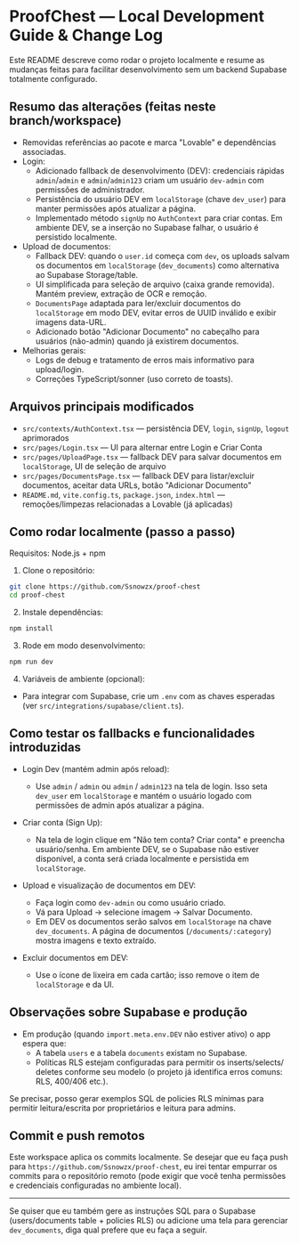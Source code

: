 # ProofChest — Local Development Guide & Change Log

Este README descreve como rodar o projeto localmente e resume as mudanças feitas para facilitar desenvolvimento sem um backend Supabase totalmente configurado.

## Resumo das alterações (feitas neste branch/workspace)

- Removidas referências ao pacote e marca "Lovable" e dependências associadas.
- Login:
  - Adicionado fallback de desenvolvimento (DEV): credenciais rápidas `admin`/`admin` e `admin`/`admin123` criam um usuário `dev-admin` com permissões de administrador.
  - Persistência do usuário DEV em `localStorage` (chave `dev_user`) para manter permissões após atualizar a página.
  - Implementado método `signUp` no `AuthContext` para criar contas. Em ambiente DEV, se a inserção no Supabase falhar, o usuário é persistido localmente.
- Upload de documentos:
  - Fallback DEV: quando o `user.id` começa com `dev`, os uploads salvam os documentos em `localStorage` (`dev_documents`) como alternativa ao Supabase Storage/table.
  - UI simplificada para seleção de arquivo (caixa grande removida). Mantém preview, extração de OCR e remoção.
  - `DocumentsPage` adaptada para ler/excluir documentos do `localStorage` em modo DEV, evitar erros de UUID inválido e exibir imagens data-URL.
  - Adicionado botão "Adicionar Documento" no cabeçalho para usuários (não-admin) quando já existirem documentos.
- Melhorias gerais:
  - Logs de debug e tratamento de erros mais informativo para upload/login.
  - Correções TypeScript/sonner (uso correto de toasts).

## Arquivos principais modificados

- `src/contexts/AuthContext.tsx` — persistência DEV, `login`, `signUp`, `logout` aprimorados
- `src/pages/Login.tsx` — UI para alternar entre Login e Criar Conta
- `src/pages/UploadPage.tsx` — fallback DEV para salvar documentos em `localStorage`, UI de seleção de arquivo
- `src/pages/DocumentsPage.tsx` — fallback DEV para listar/excluir documentos, aceitar data URLs, botão "Adicionar Documento"
- `README.md`, `vite.config.ts`, `package.json`, `index.html` — remoções/limpezas relacionadas a Lovable (já aplicadas)

## Como rodar localmente (passo a passo)

Requisitos: Node.js + npm

1. Clone o repositório:

```sh
git clone https://github.com/Ssnowzx/proof-chest
cd proof-chest
```

2. Instale dependências:

```sh
npm install
```

3. Rode em modo desenvolvimento:

```sh
npm run dev
```

4. Variáveis de ambiente (opcional):

- Para integrar com Supabase, crie um `.env` com as chaves esperadas (ver `src/integrations/supabase/client.ts`).

## Como testar os fallbacks e funcionalidades introduzidas

- Login Dev (mantém admin após reload):

  - Use `admin` / `admin` ou `admin` / `admin123` na tela de login. Isso seta `dev_user` em `localStorage` e mantém o usuário logado com permissões de admin após atualizar a página.

- Criar conta (Sign Up):

  - Na tela de login clique em "Não tem conta? Criar conta" e preencha usuário/senha. Em ambiente DEV, se o Supabase não estiver disponível, a conta será criada localmente e persistida em `localStorage`.

- Upload e visualização de documentos em DEV:

  - Faça login como `dev-admin` ou como usuário criado.
  - Vá para Upload → selecione imagem → Salvar Documento.
  - Em DEV os documentos serão salvos em `localStorage` na chave `dev_documents`. A página de documentos (`/documents/:category`) mostra imagens e texto extraído.

- Excluir documentos em DEV:
  - Use o ícone de lixeira em cada cartão; isso remove o item de `localStorage` e da UI.

## Observações sobre Supabase e produção

- Em produção (quando `import.meta.env.DEV` não estiver ativo) o app espera que:
  - A tabela `users` e a tabela `documents` existam no Supabase.
  - Políticas RLS estejam configuradas para permitir os inserts/selects/ deletes conforme seu modelo (o projeto já identifica erros comuns: RLS, 400/406 etc.).

Se precisar, posso gerar exemplos SQL de policies RLS mínimas para permitir leitura/escrita por proprietários e leitura para admins.

## Commit e push remotos

Este workspace aplica os commits localmente. Se desejar que eu faça push para `https://github.com/Ssnowzx/proof-chest`, eu irei tentar empurrar os commits para o repositório remoto (pode exigir que você tenha permissões e credenciais configuradas no ambiente local).

---

Se quiser que eu também gere as instruções SQL para o Supabase (users/documents table + policies RLS) ou adicione uma tela para gerenciar `dev_documents`, diga qual prefere que eu faça a seguir.

